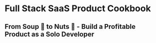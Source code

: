 # Full Stack SaaS Product Cookbook
## From Soup 🍜 to Nuts 🥜 - Build a Profitable Product as a Solo Developer
